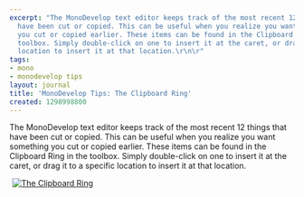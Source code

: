 ```yaml
---
excerpt: "The MonoDevelop text editor keeps track of the most recent 12 things that
  have been cut or copied. This can be useful when you realize you want something
  you cut or copied earlier. These items can be found in the Clipboard Ring in the
  toolbox. Simply double-click on one to insert it at the caret, or drag it to a specific
  location to insert it at that location.\r\n\r"
tags:
- mono
- monodevelop tips
layout: journal
title: 'MonoDevelop Tips: The Clipboard Ring'
created: 1298998800
---
```

The MonoDevelop text editor keeps track of the most recent 12 things that have been cut or copied. This can be useful when you realize you want something you cut or copied earlier. These items can be found in the Clipboard Ring in the toolbox. Simply double-click on one to insert it at the caret, or drag it to a specific location to insert it at that location.

<a href="http://mjhutchinson.com/files/images/md-tips/clipboard-ring.png" rel="lightbox[md_tips_clipboard_ring]" title="The Clipboard Ring"><img src="http://mjhutchinson.com/files/images/md-tips/clipboard-ring.png" alt="The Clipboard Ring" style="max-width:98%; display:block;margin-left:auto;margin-right:auto;" /></a>
